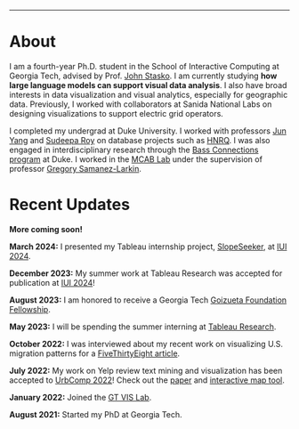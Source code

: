 ---
# About

I am a fourth-year Ph.D. student in the School of Interactive Computing at Georgia Tech, advised by Prof. [John Stasko](https://www.cc.gatech.edu/home/stasko/). I am currently studying **how large language models can support visual data analysis**. I also have broad interests in data visualization and visual analytics, especially for geographic data. Previously, I worked with collaborators at Sanida National Labs on designing visualizations to support electric grid operators.

I completed my undergrad at Duke University. I worked with professors [Jun Yang](https://users.cs.duke.edu/~junyang/) and [Sudeepa Roy](https://users.cs.duke.edu/~sudeepa/) on database projects such as [HNRQ](https://dukedb-hnrq.github.io/). I was also engaged in interdisciplinary research through the [Bass Connections program](https://bassconnections.duke.edu/project-teams/using-neuroscience-optimize-digital-health-interventions-across-adulthood-2019-2020) at Duke. I worked in the [MCAB Lab](https://www.mcablab.science/) under the supervision of professor [Gregory Samanez-Larkin](https://www.mcablab.science/gregoryrsl).

# Recent Updates

**More coming soon!**

**March 2024:** I presented my Tableau internship project, [SlopeSeeker](https://dl.acm.org/doi/pdf/10.1145/3640543.3645208), at [IUI 2024](https://iui.acm.org/2024/index.html).

**December 2023:** My summer work at Tableau Research was accepted for publication at [IUI 2024](https://iui.acm.org/2024/index.html)!

**August 2023:** I am honored to receive a Georgia Tech [Goizueta Foundation Fellowship](https://diversity.gatech.edu/students/office-hispanic-initiatives/goizueta-foundation-fellowship-doctoral).

**May 2023:** I will be spending the summer interning at [Tableau Research](https://www.tableau.com/research).

**October 2022:** I was interviewed about my recent work on visualizing U.S. migration patterns for a [FiveThirtyEight article](https://fivethirtyeight.com/features/many-americans-say-they-want-to-relocate-for-political-reasons-few-actually-do/).

**July 2022:** My work on Yelp review text mining and visualization has been accepted to [UrbComp 2022](http://urban-computing.com/urbcomp2022/)! Check out the [paper](http://urban-computing.com/urbcomp2022/file/UrbComp2022_paper_6824.pdf) and [interactive map tool](https://doi.org/10.6084/m9.figshare.20352963).

**January 2022:** Joined the [GT VIS Lab](https://vis.gatech.edu/).

**August 2021:** Started my PhD at Georgia Tech.
